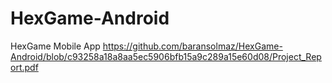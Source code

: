 # HexGame-Android
HexGame Mobile App
<embed> https://github.com/baransolmaz/HexGame-Android/blob/c93258a18a8aa5ec5906bfb15a9c289a15e60d08/Project_Report.pdf</embed>

